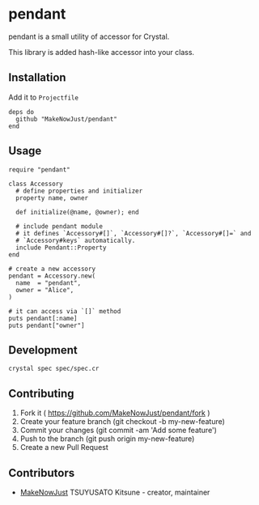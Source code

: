 # pendant

pendant is a small utility of accessor for Crystal.

This library is added hash-like accessor into your class.

## Installation

Add it to `Projectfile`

```crystal
deps do
  github "MakeNowJust/pendant"
end
```

## Usage

```crystal
require "pendant"

class Accessory
  # define properties and initializer
  property name, owner

  def initialize(@name, @owner); end

  # include pendant module
  # it defines `Accessory#[]`, `Accessory#[]?`, `Accessory#[]=` and
  # `Accessory#keys` automatically.
  include Pendant::Property
end

# create a new accessory
pendant = Accessory.new(
  name  = "pendant",
  owner = "Alice",
)

# it can access via `[]` method
puts pendant[:name]
puts pendant["owner"]
```

## Development

```console
crystal spec spec/spec.cr
```

## Contributing

1. Fork it ( https://github.com/MakeNowJust/pendant/fork )
2. Create your feature branch (git checkout -b my-new-feature)
3. Commit your changes (git commit -am 'Add some feature')
4. Push to the branch (git push origin my-new-feature)
5. Create a new Pull Request

## Contributors

- [MakeNowJust](https://github.com/MakeNowJust) TSUYUSATO Kitsune - creator, maintainer

